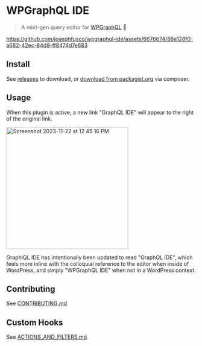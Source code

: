 # WPGraphQL IDE

> A next-gen query editor for [WPGraphQL](https://github.com/wp-graphql/wp-graphql) 🚀

https://github.com/josephfusco/wpgraphql-ide/assets/6676674/88e128f0-a682-42ec-84d8-ff8474d7e683

## Install

See [releases](https://github.com/josephfusco/wpgraphql-ide/releases) to download, or [download from packagist.org](https://packagist.org/packages/josephfusco/wpgraphql-ide) via composer.

## Usage

When this plugin is active, a new link "GraphQL IDE" will appear to the right of the original link.

<img width="323" alt="Screenshot 2023-11-22 at 12 45 16 PM" src="https://github.com/josephfusco/wpgraphql-ide/assets/6676674/8239b07d-855a-4e3a-adfb-2e748c937abd">

GraphiQL IDE has intentionally been updated to read "GraphQL IDE", which feels more inline with the colloquial reference to the editor when inside of WordPress, and simply "WPGraphQL IDE" when not in a WordPress context.

## Contributing

See [CONTRIBUTING.md](CONTRIBUTING.md)

## Custom Hooks

See [ACTIONS_AND_FILTERS.md](ACTIONS_AND_FILTERS.md).
